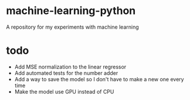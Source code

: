 # machine-learning-python
A repository for my experiments with machine learning

# todo
- Add MSE normalization to the linear regressor
- Add automated tests for the number adder
- Add a way to save the model so I don't have to make a new one every time
- Make the model use GPU instead of CPU
